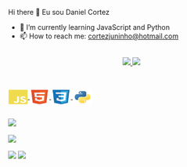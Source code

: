 Hi there 👋 Eu sou Daniel Cortez

- 🌱 I’m currently learning JavaScript and Python
- 📫 How to reach me: cortezjuninho@hotmail.com

##

<div align="center">
  <a href="https://github.com/Corttezz">
  <img height="180em" src="https://github-readme-stats.vercel.app/api?username=corttezz&show_icons=true&theme=vue&include_all_commits=true&count_private=true"/>
  <img height="180em" src="https://github-readme-stats.vercel.app/api/top-langs/?username=corttezz&layout=compact&langs_count=7&theme=vue"/>
</div>

##

<div style="display: inline_block"><br>
  <img align="center" alt="cortez-Js" height="30" width="40" src="https://raw.githubusercontent.com/devicons/devicon/master/icons/javascript/javascript-plain.svg">
 
  <img align="center" alt="cortez-HTML" height="30" width="40" src="https://raw.githubusercontent.com/devicons/devicon/master/icons/html5/html5-original.svg">
  
  <img align="center" alt="cortez-CSS" height="30" width="40" src="https://raw.githubusercontent.com/devicons/devicon/master/icons/css3/css3-original.svg">
  
  <img align="center" alt="cortez-Python" height="30" width="40" src="https://raw.githubusercontent.com/devicons/devicon/master/icons/python/python-original.svg">  
</div>

##

<div>

  <a href="https://www.instagram.com/cortez___daniel/" target="_blank"><img src="https://img.shields.io/badge/-Instagram-%23E4405F?style=for-the-badge&logo=instagram&logoColor=white" target="_blank"></a>
 	
 <a href="https://discordapp.com/users/cortez#4386" target="_blank"><img src="https://img.shields.io/badge/Discord-7289DA?style=for-the-badge&logo=discord&logoColor=white" target="_blank"></a> 
 
  <a href = "mailto:cortezjuninho@hotmail.com"><img src="https://img.shields.io/badge/-Gmail-%23333?style=for-the-badge&logo=gmail&logoColor=white" target="_blank"></a>
  <a href="https://www.linkedin.com/in/daniel-cortez-borges-j%C3%BAnior-4b5b61243/"><img src="https://img.shields.io/badge/-LinkedIn-%230077B5?style=for-the-badge&logo=linkedin&logoColor=white" target="_blank"></a> 

</div>

